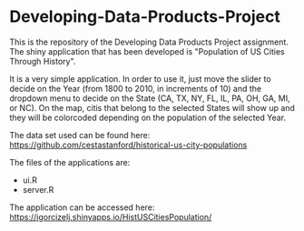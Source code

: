 Developing-Data-Products-Project
================================

This is the repository of the Developing Data Products Project assignment. The shiny application that has been developed is "Population of US Cities Through History".

It is a very simple application. In order to use it, just move the slider to decide on the Year (from 1800 to 2010, in increments of 10) and the dropdown menu to decide on the State (CA, TX, NY, FL, IL, PA, OH, GA, MI, or NC). On the map, citis that belong to the selected States will show up and they will be colorcoded depending on the population of the selected Year.

The data set used can be found here: https://github.com/cestastanford/historical-us-city-populations

The files of the applications are:
* ui.R
* server.R

The application can be accessed here: https://igorcizelj.shinyapps.io/HistUSCitiesPopulation/

